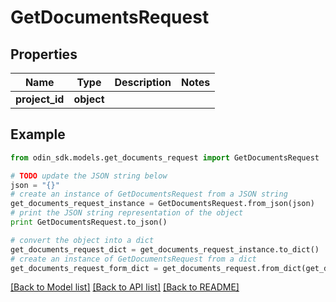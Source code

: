 # GetDocumentsRequest


## Properties

Name | Type | Description | Notes
------------ | ------------- | ------------- | -------------
**project_id** | **object** |  | 

## Example

```python
from odin_sdk.models.get_documents_request import GetDocumentsRequest

# TODO update the JSON string below
json = "{}"
# create an instance of GetDocumentsRequest from a JSON string
get_documents_request_instance = GetDocumentsRequest.from_json(json)
# print the JSON string representation of the object
print GetDocumentsRequest.to_json()

# convert the object into a dict
get_documents_request_dict = get_documents_request_instance.to_dict()
# create an instance of GetDocumentsRequest from a dict
get_documents_request_form_dict = get_documents_request.from_dict(get_documents_request_dict)
```
[[Back to Model list]](../README.md#documentation-for-models) [[Back to API list]](../README.md#documentation-for-api-endpoints) [[Back to README]](../README.md)


